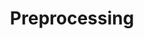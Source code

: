---
title: "Preprocessing"

categories: ['']

tags: ['Preprocessing']

arwords: 'تجهيز ابتدائي'
arwords2: 'المعالجة المسبقة'

arexps: []

enwords: ['Preprocessing']

enexps: []

arlexicons: 'ج'
arlexicons2: 'ع'

enlexicons: 'P'

authors: ['Ruqayya Roshdy']

translators: ['']

citations: 'تطبيقات أساسية في المعالجة الآلية للغة العربية'

sources: 'مركز الملك عبدالله بن عبدالعزيز الدولي لخدمة اللغة العربية'

word: "true"

slug: ""
---